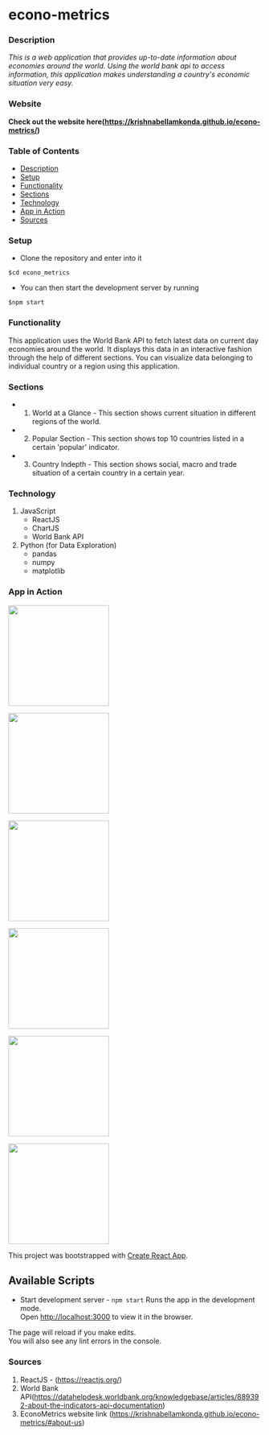 # econo-metrics 

### Description 
*This is a web application that provides up-to-date information about economies around the world. Using the world bank api to access information, this application makes understanding a country's economic situation very easy.*

### Website 
**Check out the website here(https://krishnabellamkonda.github.io/econo-metrics/)**

### Table of Contents
* [Description](#description)
* [Setup](#setup)
* [Functionality](#functionality)
* [Sections](#sections)
* [Technology](#technology)
* [App in Action](#app-in-action)
* [Sources](#sources)

### Setup
* Clone the repository and enter into it 
```
$cd econo_metrics
```
* You can then start the development server by running 
```
$npm start
```

### Functionality 
This application uses the World Bank API to fetch latest data on current day economies around the world. It displays this data in an interactive fashion through the help of different sections. You can visualize data belonging to individual country or a region using this application. 

### Sections
* 1) World at a Glance - This section shows current situation in different regions of the world. 
* 2) Popular Section - This section shows top 10 countries listed in a certain 'popular' indicator.
* 3) Country Indepth - This section shows social, macro and trade situation of a certain country in a certain year. 

### Technology 
1) JavaScript 
   - ReactJS 
   - ChartJS 
   - World Bank API 
2) Python (for Data Exploration)
   - pandas
   - numpy 
   - matplotlib 



### App in Action

<img src="./images/coverpage.jpeg" width="200px"><img/>

<img src="./images/world-at-a-glance.jpeg" width="200px"><img/>

<img src="./images/popular-section.jpeg" width="200px"><img/>

<img src="./images/country-indepth.jpeg" width="200px"><img/>

<img src="./images/country-indepth-1.jpeg" width="200px"><img/>

<img src="./images/country-indepth-2.jpeg" width="200px"><img/>



This project was bootstrapped with [Create React App](https://github.com/facebook/create-react-app).

## Available Scripts

* Start development server - `npm start` 
Runs the app in the development mode.\
Open [http://localhost:3000](http://localhost:3000) to view it in the browser.

The page will reload if you make edits.\
You will also see any lint errors in the console.

### Sources
1) ReactJS - (https://reactjs.org/)
2) World Bank API(https://datahelpdesk.worldbank.org/knowledgebase/articles/889392-about-the-indicators-api-documentation) 
3) EconoMetrics website link (https://krishnabellamkonda.github.io/econo-metrics/#about-us)

